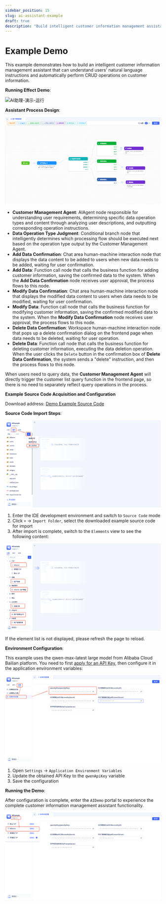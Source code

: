 ```yaml
---
sidebar_position: 15
slug: ai-assistant-example
draft: true
description: "Build intelligent customer information management assistant. Complete example demonstrating AI Assistant CRUD operations with natural language."
---
```


# Example Demo
This example demonstrates how to build an intelligent customer information management assistant that can understand users' natural language instructions and automatically perform CRUD operations on customer information.

**Running Effect Demo**:

![AI助理-演示-运行](./img/assistant/demo-run.gif)

**Assistant Process Design**:

![AI助理-演示-配置](./img/assistant/demo-process.png)

- **Customer Management Agent**: AIAgent node responsible for understanding user requirements, determining specific data operation types and content through analyzing user descriptions, and outputting corresponding operation instructions.
- **Data Operation Type Judgment**: Conditional branch node that intelligently determines which processing flow should be executed next based on the operation type output by the Customer Management Agent.
- **Add Data Confirmation**: Chat area human-machine interaction node that displays the data content to be added to users when new data needs to be added, waiting for user confirmation.
- **Add Data**: Function call node that calls the business function for adding customer information, saving the confirmed data to the system. When the **Add Data Confirmation** node receives user approval, the process flows to this node.
- **Modify Data Confirmation**: Chat area human-machine interaction node that displays the modified data content to users when data needs to be modified, waiting for user confirmation.
- **Modify Data**: Function call node that calls the business function for modifying customer information, saving the confirmed modified data to the system. When the **Modify Data Confirmation** node receives user approval, the process flows to this node.
- **Delete Data Confirmation**: Workspace human-machine interaction node that pops up a delete confirmation dialog on the frontend page when data needs to be deleted, waiting for user operation.
- **Delete Data**: Function call node that calls the business function for deleting customer information, executing the data deletion operation. When the user clicks the `Delete` button in the confirmation box of **Delete Data Confirmation**, the system sends a "delete" instruction, and then the process flows to this node.

When users need to query data, the **Customer Management Agent** will directly trigger the customer list query function in the frontend page, so there is no need to separately reflect query operations in the process.

**Example Source Code Acquisition and Configuration**

Download address: <a href="https://jit-www.oss-accelerate.aliyuncs.com/AIDemo.zip">Demo Example Source Code</a>

**Source Code Import Steps**:

![AI助理-演示-导入源码](./img/assistant/demo-import.png)

1. Enter the IDE development environment and switch to `Source Code` mode
2. Click ` + ` -> `Import Folder`, select the downloaded example source code for import
3. After import is complete, switch to the `Elements` view to see the following content:

![AI助理-演示-元素](./img/assistant/demo-elements.png)

If the element list is not displayed, please refresh the page to reload.

**Environment Configuration**:

This example uses the qwen-max-latest large model from Alibaba Cloud Bailian platform. You need to first <a href="https://bailian.console.aliyun.com/?tab=model#/api-key" target="_blank">apply for an API Key</a>, then configure it in the application environment variables:

![AI助理-演示-环境变量](./img/assistant/demo-envvar.png)

1. Open `Settings` -> `Application Environment Variables`
2. Update the obtained API Key to the `qwenApiKey` variable
3. Save the configuration

**Running the Demo**:

After configuration is complete, enter the `AIDemo` portal to experience the complete customer information management assistant functionality.

![AI助理-演示-门户](./img/assistant/demo-shell.png)